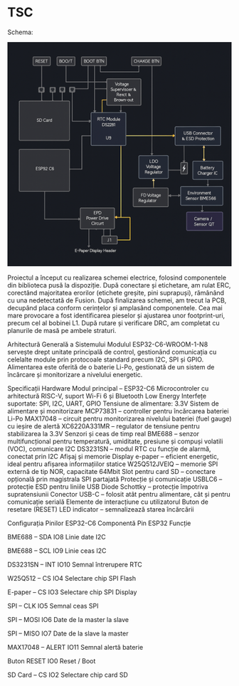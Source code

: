# TSC

Schema:

![Diagrama Bloc](Images/SCHEMA.png)


Proiectul a început cu realizarea schemei electrice, folosind componentele din biblioteca pusă la dispoziție. După conectare și etichetare, am rulat ERC, corectând majoritatea erorilor (etichete greșite, pini suprapuși), rămânând cu una nedetectată de Fusion.
După finalizarea schemei, am trecut la PCB, decupând placa conform cerințelor și amplasând componentele. Cea mai mare provocare a fost identificarea pieselor și ajustarea unor footprint-uri, precum cel al bobinei L1. După rutare și verificare DRC, am completat cu planurile de masă pe ambele straturi.

Arhitectură Generală a Sistemului
Modulul ESP32-C6-WROOM-1-N8 servește drept unitate principală de control, gestionând comunicația cu celelalte module prin protocoale standard precum I2C, SPI și GPIO. Alimentarea este oferită de o baterie Li-Po, gestionată de un sistem de încărcare și monitorizare a nivelului energetic.

Specificații Hardware
Modul principal – ESP32-C6
Microcontroler cu arhitectură RISC-V, suport Wi-Fi 6 și Bluetooth Low Energy
Interfețe suportate: SPI, I2C, UART, GPIO
Tensiune de alimentare: 3.3V
Sistem de alimentare și monitorizare
MCP73831 – controller pentru încărcarea bateriei Li-Po
MAX17048 – circuit pentru monitorizarea nivelului bateriei (fuel gauge) cu ieșire de alertă
XC6220A331MR – regulator de tensiune pentru stabilizarea la 3.3V
Senzori și ceas de timp real
BME688 – senzor multifuncțional pentru temperatură, umiditate, presiune și compuși volatili (VOC), comunicare I2C
DS3231SN – modul RTC cu funcție de alarmă, conectat prin I2C
Afișaj și memorie
Display e-paper – eficient energetic, ideal pentru afișarea informațiilor statice
W25Q512JVEIQ – memorie SPI externă de tip NOR, capacitate 64Mbit
Slot pentru card SD – conectare opțională prin magistrala SPI partajată
Protecție și comunicație
USBLC6 – protecție ESD pentru liniile USB
Diode Schottky – protecție împotriva supratensiunii
Conector USB-C – folosit atât pentru alimentare, cât și pentru comunicație serială
Elemente de interacțiune cu utilizatorul
Buton de resetare (RESET)
LED indicator – semnalizează starea încărcării

Configurația Pinilor ESP32-C6
Componentă	Pin ESP32	Funcție

BME688 – SDA	IO8	Linie date I2C

BME688 – SCL	IO9	Linie ceas I2C

DS3231SN – INT	IO10	Semnal întrerupere RTC

W25Q512 – CS	IO4	Selectare chip SPI Flash

E-paper – CS	IO3	Selectare chip SPI Display

SPI – CLK	IO5	Semnal ceas SPI

SPI – MOSI	IO6	Date de la master la slave

SPI – MISO	IO7	Date de la slave la master

MAX17048 – ALERT	IO11	Semnal alertă baterie

Buton RESET	IO0	Reset / Boot

SD Card – CS	IO2	Selectare chip card SD

